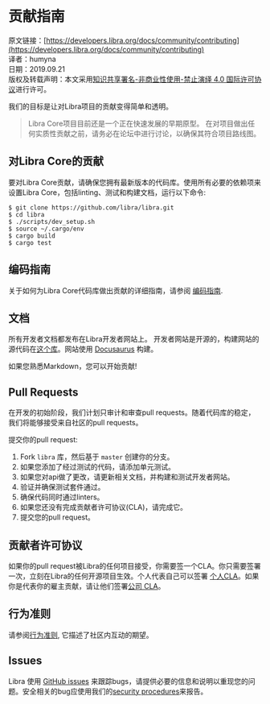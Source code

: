 # 贡献指南

原文链接：[https://developers.libra.org/docs/community/contributing](https://developers.libra.org/docs/community/contributing)<br/>
译者：humyna<br/>
日期：2019.09.21<br/>
版权及转载声明：本文采用[知识共享署名-非商业性使用-禁止演绎 4.0 国际许可协议](https://creativecommons.org/licenses/by-nc-nd/4.0/)进行许可。<br/>

我们的目标是让对Libra项目的贡献变得简单和透明。

> Libra Core项目目前还是一个正在快速发展的早期原型。 在对项目做出任何实质性贡献之前，请务必在论坛中进行讨论，以确保其符合项目路线图。


## 对Libra Core的贡献

要对Libra Core贡献，请确保您拥有最新版本的代码库。使用所有必要的依赖项来设置Libra Core，包括linting、测试和构建文档，运行以下命令:
```
$ git clone https://github.com/libra/libra.git
$ cd libra
$ ./scripts/dev_setup.sh
$ source ~/.cargo/env
$ cargo build
$ cargo test
```

## 编码指南

关于如何为Libra Core代码库做出贡献的详细指南，请参阅 [编码指南](https://developers.libra.org/docs/community/coding-guidelines).

## 文档

所有开发者文档都发布在Libra开发者网站上。 开发者网站是开源的，构建网站的源代码在[这个库](https://github.com/libra/website/)。网站使用 [Docusaurus](https://docusaurus.io/) 构建。

如果您熟悉Markdown，您可以开始贡献!

## Pull Requests

在开发的初始阶段，我们计划只审计和审查pull requests。随着代码库的稳定，我们将能够接受来自社区的pull requests。

提交你的pull request:


1. Fork `libra` 库，然后基于 `master` 创建你的分支。
1. 如果您添加了经过测试的代码，请添加单元测试。
1. 如果您对api做了更改，请更新相关文档，并构建和测试开发者网站。
1. 验证并确保测试套件通过。
1. 确保代码同时通过linters。
1. 如果您还没有完成贡献者许可协议(CLA)，请完成它。
1. 提交您的pull request。


## 贡献者许可协议

如果你的pull request被Libra的任何项目接受，你需要签一个CLA。你只需要签署一次，立刻在Libra的任何开源项目生效。个人代表自己可以签署 [个人CLA](https://github.com/libra/libra/blob/master/contributing/individual-cla.pdf)。如果你是代表你的雇主贡献，请让他们签署[公司 CLA](https://github.com/libra/libra/blob/master/contributing/corporate-cla.pdf)。

## 行为准则

请参阅[行为准则](https://developers.libra.org/docs/policies/code-of-conduct), 它描述了社区内互动的期望。

## Issues

Libra 使用 [GitHub issues](https://github.com/libra/libra/issues) 来跟踪bugs，请提供必要的信息和说明以重现您的问题。安全相关的bug应使用我们的[security procedures](https://developers.libra.org/docs/policies/security)来报告。
